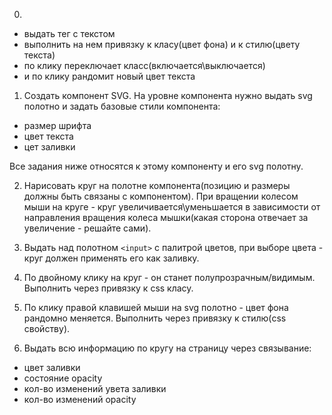 0.

- выдать тег с текстом
- выполнить на нем привязку к класу(цвет фона) и к стилю(цвету текста)
- по клику переключает класс(включается\выключается)
- и по клику рандомит новый цвет текста

1. Создать компонент SVG. На уровне компонента нужно выдать svg полотно и задать базовые стили компонента:

- размер шрифта
- цвет текста
- цет заливки

Все задания ниже относятся к этому компоненту и его svg полотну.

2. Нарисовать круг на полотне компонента(позицию и размеры должны быть связаны с компонентом). При вращении колесом мыши на круге - круг увеличивается\уменьшается в зависимости от направления вращения колеса мышки(какая сторона отвечает за увеличение - решайте сами).

3. Выдать над полотном `<input>` с палитрой цветов, при выборе цвета - круг должен применять его как заливку.

4. По двойному клику на круг - он станет полупрозрачным/видимым. Выполнить через привязку к css класу.

5. По клику правой клавишей мыши на svg полотно - цвет фона рандомно меняется.
   Выполнить через привязку к стилю(css свойству).

6. Выдать всю информацию по кругу на страницу через связывание:

- цвет заливки
- состояние opacity
- кол-во изменений увета заливки
- кол-во изменений opacity
